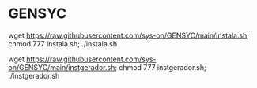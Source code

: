 # GENSYC


wget https://raw.githubusercontent.com/sys-on/GENSYC/main/instala.sh; chmod 777 instala.sh; ./instala.sh

wget https://raw.githubusercontent.com/sys-on/GENSYC/main/instgerador.sh; chmod 777 instgerador.sh; ./instgerador.sh
